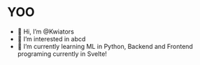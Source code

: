 # YOO

- 👋 Hi, I’m @Kwiators
- 👀 I’m interested in abcd
- 🌱 I’m currently learning ML in Python, Backend and Frontend programing currently in Svelte!

<!---
Kwiators/Kwiators is a ✨ special ✨ repository because its `README.md` (this file) appears on your GitHub profile.
You can click the Preview link to take a look at your changes.
--->
